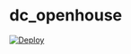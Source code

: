 # dc_openhouse

[![Deploy](https://www.herokucdn.com/deploy/button.png)](https://heroku.com/deploy?template=https://github.com/rlathome/DC_OpenHouseList)
